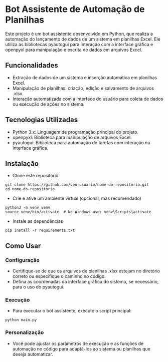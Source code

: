 # Bot Assistente de Automação de Planilhas

Este projeto é um bot assistente desenvolvido em Python, que realiza a automação do lançamento de dados de um sistema em planilhas Excel. Ele utiliza as bibliotecas pyautogui para interação com a interface gráfica e openpyxl para manipulação e escrita de dados em arquivos Excel.

## Funcionalidades

- Extração de dados de um sistema e inserção automática em planilhas Excel.
- Manipulação de planilhas: criação, edição e salvamento de arquivos .xlsx.
- Interação automatizada com a interface do usuário para coleta de dados ou execução de ações no sistema.

## Tecnologias Utilizadas

- Python 3.x: Linguagem de programação principal do projeto.
- openpyxl: Biblioteca para manipulação de arquivos Excel.
- pyautogui: Biblioteca para automação de tarefas com interação na interface gráfica.

## Instalação

* Clone este repositório
```
git clone https://github.com/seu-usuario/nome-do-repositorio.git
cd nome-do-repositorio
```
* Crie e ative um ambiente virtual (opcional, mas recomendado)
```
python3 -m venv venv
source venv/bin/activate  # No Windows use: venv\Scripts\activate
```
* Instale as dependências
```
pip install -r requirements.txt
```

## Como Usar

### Configuração

- Certifique-se de que os arquivos de planilhas .xlsx estejam no diretório correto ou especifique o caminho no código.
- Defina as coordenadas da interface gráfica do sistema, se necessário, para o uso do pyautogui.

### Execução

- Para executar o bot assistente, execute o script principal:
```
python main.py
```

### Personalização

- Você pode ajustar os parâmetros de execução e as funções de automação no código para adaptá-los ao sistema ou planilhas que deseja automatizar.
